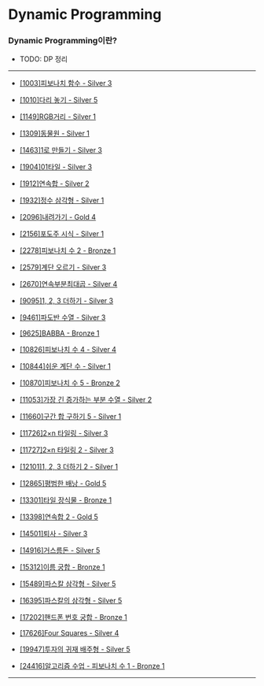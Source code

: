 # Dynamic Programming

### Dynamic Programming이란?

  - TODO: DP 정리

---

  - [[1003]피보나치 함수 - Silver 3](https://github.com/firemancha/Algorithm/tree/main/Baekjoon/DynamicProgramming/%5B1003%5D%ED%94%BC%EB%B3%B4%EB%82%98%EC%B9%98%20%ED%95%A8%EC%88%98)

  - [[1010]다리 놓기 - Silver 5](https://github.com/firemancha/Algorithm/tree/main/Baekjoon/DynamicProgramming/%5B1010%5D%EB%8B%A4%EB%A6%AC%20%EB%86%93%EA%B8%B0)

  - [[1149]RGB거리 - Silver 1](https://github.com/firemancha/Algorithm/tree/main/Baekjoon/DynamicProgramming/%5B1149%5DRGB%EA%B1%B0%EB%A6%AC)

  - [[1309]동물원 - Silver 1](https://github.com/firemancha/Algorithm/tree/main/Baekjoon/DynamicProgramming/%5B1309%5D%EB%8F%99%EB%AC%BC%EC%9B%90)

  - [[1463]1로 만들기 - Silver 3](https://github.com/firemancha/Algorithm/tree/main/Baekjoon/DynamicProgramming/%5B1463%5D1%EB%A1%9C%20%EB%A7%8C%EB%93%A4%EA%B8%B0)

  - [[1904]01타일 - Silver 3](https://github.com/firemancha/Algorithm/tree/main/Baekjoon/DynamicProgramming/%5B1904%5D01%ED%83%80%EC%9D%BC)

  - [[1912]연속합 - Silver 2](https://github.com/firemancha/Algorithm/tree/main/Baekjoon/DynamicProgramming/%5B1912%5D%EC%97%B0%EC%86%8D%ED%95%A9)

  - [[1932]정수 삼각형 - Silver 1](https://github.com/firemancha/Algorithm/tree/main/Baekjoon/DynamicProgramming/%5B1932%5D%EC%A0%95%EC%88%98%20%EC%82%BC%EA%B0%81%ED%98%95)

  - [[2096]내려가기 - Gold 4](https://github.com/firemancha/Algorithm/tree/main/Baekjoon/DynamicProgramming/%5B2096%5D%EB%82%B4%EB%A0%A4%EA%B0%80%EA%B8%B0)

  - [[2156]포도주 시식 - Silver 1](https://github.com/firemancha/Algorithm/tree/main/Baekjoon/DynamicProgramming/%5B2156%5D%ED%8F%AC%EB%8F%84%EC%A3%BC%20%EC%8B%9C%EC%8B%9D)

  - [[2278]피보나치 수 2 - Bronze 1](https://github.com/firemancha/Algorithm/tree/main/Baekjoon/DynamicProgramming/%5B2748%5D%ED%94%BC%EB%B3%B4%EB%82%98%EC%B9%98%20%EC%88%98%202)

  - [[2579]계단 오르기 - Silver 3](https://github.com/firemancha/Algorithm/tree/main/Baekjoon/DynamicProgramming/%5B2579%5D%EA%B3%84%EB%8B%A8%20%EC%98%A4%EB%A5%B4%EA%B8%B0)

  - [[2670]연속부분최대곱 - Silver 4](https://github.com/firemancha/Algorithm/tree/main/Baekjoon/DynamicProgramming/%5B2670%5D%EC%97%B0%EC%86%8D%EB%B6%80%EB%B6%84%EC%B5%9C%EB%8C%80%EA%B3%B1)

  - [[9095]1, 2, 3 더하기 - Silver 3](https://github.com/firemancha/Algorithm/tree/main/Baekjoon/DynamicProgramming/%5B9095%5D1%2C%202%2C%203%20%EB%8D%94%ED%95%98%EA%B8%B0)

  - [[9461]파도반 수열 - Silver 3](https://github.com/firemancha/Algorithm/tree/main/Baekjoon/DynamicProgramming/%5B9461%5D%ED%8C%8C%EB%8F%84%EB%B0%98%20%EC%88%98%EC%97%B4)

  - [[9625]BABBA - Bronze 1](https://github.com/firemancha/Algorithm/tree/main/Baekjoon/DynamicProgramming/%5B9625%5DBABBA)

  - [[10826]피보나치 수 4 - Silver 4](https://github.com/firemancha/Algorithm/tree/main/Baekjoon/DynamicProgramming/%5B10826%5D%ED%94%BC%EB%B3%B4%EB%82%98%EC%B9%98%20%EC%88%98%204)

  - [[10844]쉬운 계단 수 - Silver 1](https://github.com/firemancha/Algorithm/tree/main/Baekjoon/DynamicProgramming/%5B10844%5D%EC%89%AC%EC%9A%B4%20%EA%B3%84%EB%8B%A8%20%EC%88%98)

  - [[10870]피보나치 수 5 - Bronze 2](https://github.com/firemancha/Algorithm/tree/main/Baekjoon/DynamicProgramming/%5B10870%5D%ED%94%BC%EB%B3%B4%EB%82%98%EC%B9%98%20%EC%88%98%205)

  - [[11053]가장 긴 증가하는 부분 수열 - Silver 2](https://github.com/firemancha/Algorithm/tree/main/Baekjoon/DynamicProgramming/%5B11053%5D%EA%B0%80%EC%9E%A5%20%EA%B8%B4%20%EC%A6%9D%EA%B0%80%ED%95%98%EB%8A%94%20%EB%B6%80%EB%B6%84%20%EC%88%98%EC%97%B4)

  - [[11660]구간 합 구하기 5 - Silver 1](https://github.com/firemancha/Algorithm/tree/main/Baekjoon/DynamicProgramming/%5B11660%5D%EA%B5%AC%EA%B0%84%20%ED%95%A9%20%EA%B5%AC%ED%95%98%EA%B8%B0%205)

  - [[11726]2×n 타일링 - Silver 3](https://github.com/firemancha/Algorithm/tree/main/Baekjoon/DynamicProgramming/%5B11726%5D2%C3%97n%20%ED%83%80%EC%9D%BC%EB%A7%81)

  - [[11727]2×n 타일링 2 - Silver 3](https://github.com/firemancha/Algorithm/tree/main/Baekjoon/DynamicProgramming/%5B11727%5D2%C3%97n%20%ED%83%80%EC%9D%BC%EB%A7%81%202)

  - [[12101]1, 2, 3 더하기 2 - Silver 1](https://github.com/firemancha/Algorithm/tree/main/Baekjoon/DynamicProgramming/%5B12101%5D1%2C%202%2C%203%20%EB%8D%94%ED%95%98%EA%B8%B0%202)

  - [[12865]평범한 배낭 - Gold 5](https://github.com/firemancha/Algorithm/tree/main/Baekjoon/DynamicProgramming/%5B12865%5D%ED%8F%89%EB%B2%94%ED%95%9C%20%EB%B0%B0%EB%82%AD)

  - [[13301]타일 장식물 - Bronze 1](https://github.com/firemancha/Algorithm/tree/main/Baekjoon/DynamicProgramming/%5B13301%5D%ED%83%80%EC%9D%BC%20%EC%9E%A5%EC%8B%9D%EB%AC%BC)

  - [[13398]연속합 2 - Gold 5](https://github.com/firemancha/Algorithm/tree/main/Baekjoon/DynamicProgramming/%5B13398%5D%EC%97%B0%EC%86%8D%ED%95%A9%202)

  - [[14501]퇴사 - Silver 3](https://github.com/firemancha/Algorithm/tree/main/Baekjoon/DynamicProgramming/%5B14501%5D%ED%87%B4%EC%82%AC)

  - [[14916]거스름돈 - Silver 5](https://github.com/firemancha/Algorithm/tree/main/Baekjoon/DynamicProgramming/%5B14916%5D%EA%B1%B0%EC%8A%A4%EB%A6%84%EB%8F%88)

  - [[15312]이름 궁합 - Bronze 1](https://github.com/firemancha/Algorithm/tree/main/Baekjoon/DynamicProgramming/%5B15312%5D%EC%9D%B4%EB%A6%84%20%EA%B6%81%ED%95%A9)

  - [[15489]파스칼 삼각형 - Silver 5](https://github.com/firemancha/Algorithm/tree/main/Baekjoon/DynamicProgramming/%5B15489%5D%ED%8C%8C%EC%8A%A4%EC%B9%BC%20%EC%82%BC%EA%B0%81%ED%98%95)

  - [[16395]파스칼의 삼각형 - Silver 5](https://github.com/firemancha/Algorithm/tree/main/Baekjoon/DynamicProgramming/%5B16395%5D%ED%8C%8C%EC%8A%A4%EC%B9%BC%EC%9D%98%20%EC%82%BC%EA%B0%81%ED%98%95)

  - [[17202]핸드폰 번호 궁합 - Bronze 1](https://github.com/firemancha/Algorithm/tree/main/Baekjoon/DynamicProgramming/%5B17202%5D%ED%95%B8%EB%93%9C%ED%8F%B0%20%EB%B2%88%ED%98%B8%20%EA%B6%81%ED%95%A9)

  - [[17626]Four Squares - Silver 4](https://github.com/firemancha/Algorithm/tree/main/Baekjoon/DynamicProgramming/%5B17626%5DFour%20Squares)

  - [[19947]투자의 귀재 배주형 - Silver 5](https://github.com/firemancha/Algorithm/tree/main/Baekjoon/DynamicProgramming/%5B19947%5D%ED%88%AC%EC%9E%90%EC%9D%98%20%EA%B7%80%EC%9E%AC%20%EB%B0%B0%EC%A3%BC%ED%98%95)

  - [[24416]알고리즘 수업 - 피보나치 수 1 - Bronze 1](https://github.com/firemancha/Algorithm/tree/main/Baekjoon/DynamicProgramming/%5B24416%5D%EC%95%8C%EA%B3%A0%EB%A6%AC%EC%A6%98%20%EC%88%98%EC%97%85%20-%20%ED%94%BC%EB%B3%B4%EB%82%98%EC%B9%98%20%EC%88%98%201)

---